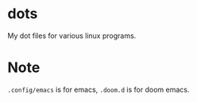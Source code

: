 # dots
My dot files for various linux programs.
# Note
`.config/emacs` is for emacs, `.doom.d` is for doom emacs.
